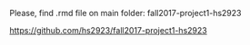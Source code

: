 Please, find .rmd file on main folder: fall2017-project1-hs2923

https://github.com/hs2923/fall2017-project1-hs2923

